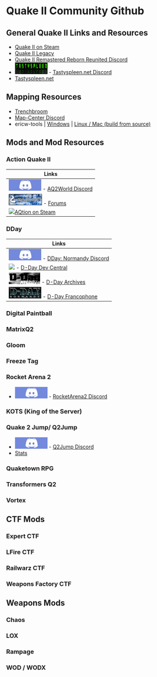 # Quake II Community Github

## General Quake II Links and Resources

* [Quake II on Steam](https://store.steampowered.com/app/2320/Quake_II/)
* [Quake II Legacy](https://quakelegacy.com/)
* [Quake II Remastered Reborn Reunited Discord](https://discord.gg/3udM8Vz)
* ![](images/tastyspleen.png) - [Tastyspleen.net Discord](http://discord.tastyspleen.net)
* [Tastyspleen.net](http://tastyspleen.net/)
  
## Mapping Resources

* [Trenchbroom](https://trenchbroom.github.io/)
* [Map-Center Discord](https://discord.gg/ccwcjBbJFt)
* ericw-tools | [Windows](https://github.com/ericwa/ericw-tools/releases/tag/2.0.0-alpha1) | [Linux / Mac (build from source)](https://github.com/ericwa/ericw-tools/)

## Mods and Mod Resources

### Action Quake II

| Links |
| ---   |
|![](images/discord.jpg) - [AQ2World Discord](https://discord.aq2world.com)
|![](images/aqworldbanner.jpg) - [Forums](https://forums.aq2world.com)
|![](images/)[AQtion on Steam](https://store.steampowered.com/app/1978800/AQtion/)

### DDay 
| Links |
| --- |
|![](images/discord.jpg) - [DDay: Normandy Discord](https://discord.gg/Xkpct32)
|![](http://www.ddaydev.com/site/include/images/links/ddc_anim1.gif) - [D-Day Dev Central](http://www.ddaydev.com/site/index.php)
|![](images/dday.gif) - [D-Day Archives](http://www.quakewiki.net/archives/dday.planetquake.gamespy.com/site/)
|![](images/french.gif) - [D-Day Francophone](https://ddaynormandy.forumactif.fr/)

### Digital Paintball

### MatrixQ2

### Gloom

### Freeze Tag

### Rocket Arena 2

* ![](images/discord.jpg) - [RocketArena2 Discord](https://discord.gg/3gjMKcMgrE)

### KOTS (King of the Server)

### Quake 2 Jump/ Q2Jump

* ![](images/discord.jpg) - [Q2Jump Discord](http://discord.q2jump.net/)
* [Stats](http://q2jump.net/)

### Quaketown RPG

### Transformers Q2

### Vortex

## CTF Mods

### Expert CTF

### LFire CTF

### Railwarz CTF

### Weapons Factory CTF

## Weapons Mods

### Chaos

### LOX

### Rampage

### WOD / WODX


